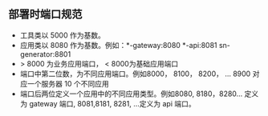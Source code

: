 ## 部署时端口规范

* 工具类以 5000 作为基数。
* 应用类以  8080 作为基数。例如：*-gateway:8080  *-api:8081  sn-generator:8801
* \> 8000 为业务应用端口，  < 8000为基础应用端口
* 端口中第二位数，为不同应用端口。例如8000， 8100， 8200， … 8900 对应一个服务器 10 个不同应用
* 端口后两位定义一个应用中的不同应用类型。例如8080, 8180，8280… 定义为 gateway 端口,  8081,8181, 8281, …定义为 api 端口。


